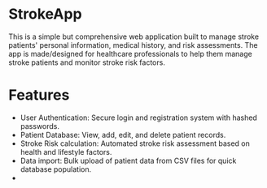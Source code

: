 # StrokeApp
This is a simple but comprehensive web application built to manage stroke patients' personal information, medical history, and risk assessments.
The app is made/designed for healthcare professionals to help them manage stroke patients and monitor stroke risk factors.
# Features
* User Authentication: Secure login and registration system with hashed passwords.
* Patient Database: View, add, edit, and delete patient records.
* Stroke Risk calculation: Automated stroke risk assessment based on health and lifestyle factors.
* Data import: Bulk upload of patient data from CSV files for quick database population.
* 
